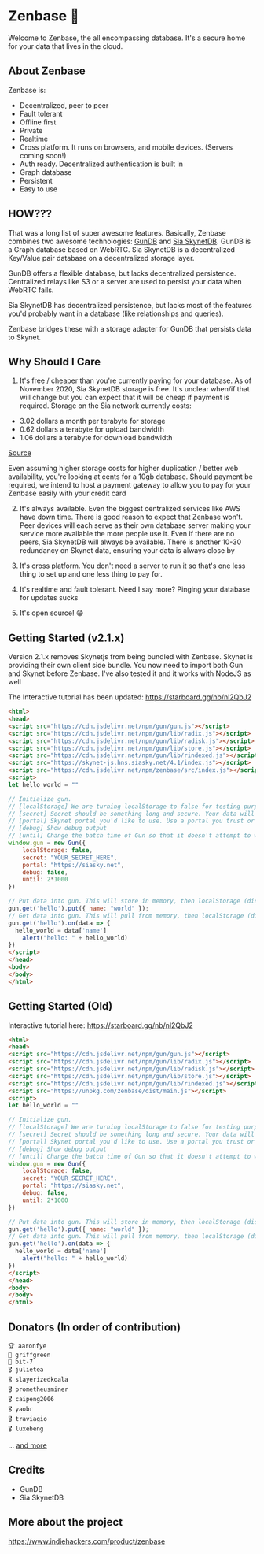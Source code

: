 # Zenbase 🎍
Welcome to Zenbase, the all encompassing database. It's a secure home for your data that lives in the cloud. 
## About Zenbase
Zenbase is: 
* Decentralized, peer to peer
* Fault tolerant
* Offline first
* Private
* Realtime
* Cross platform. It runs on browsers, and mobile devices. (Servers coming soon!)
* Auth ready. Decentralized authentication is built in
* Graph database
* Persistent
* Easy to use

## HOW???
That was a long list of super awesome features. Basically, Zenbase combines two awesome technologies: [GunDB]("https://gun.eco/") and [Sia SkynetDB]("https://siasky.net/"). GunDB is a Graph database based on WebRTC. Sia SkynetDB is a decentralized Key/Value pair database on a decentralized storage layer. 

GunDB offers a flexible database, but lacks decentralized persistence. Centralized relays like S3 or a server are used to persist your data when WebRTC fails. 

Sia SkynetDB has decentralized persistence, but lacks most of the features you'd probably want in a database (like relationships and queries). 

Zenbase bridges these with a storage adapter for GunDB that persists data to Skynet. 

## Why Should I Care
1. It's free / cheaper than you're currently paying for your database. As of November 2020, Sia SkynetDB storage is free. It's unclear when/if that will change but you can expect that it will be cheap if payment is required. Storage on the Sia network currently costs:

* 3.02 dollars a month per terabyte for storage 
* 0.62 dollars a terabyte for upload bandwidth
* 1.06 dollars a terabyte for download bandwidth

[Source]("https://siastats.info/storage_pricing")

Even assuming higher storage costs for higher duplication / better web availability, you're looking at cents for a 10gb database. Should payment be required, we intend to host a payment gateway to allow you to pay for your Zenbase easily with your credit card

2. It's always available. Even the biggest centralized services like AWS have down time. There is good reason to expect that Zenbase won't. Peer devices will each serve as their own database server making your service more available the more people use it. Even if there are no peers, Sia SkynetDB will always be available. There is another 10-30 redundancy on Skynet data, ensuring your data is always close by

3. It's cross platform. You don't need a server to run it so that's one less thing to set up and one less thing to pay for. 

4. It's realtime and fault tolerant. Need I say more? Pinging your database for updates sucks  

5. It's open source! 😁

## Getting Started (v2.1.x)
Version 2.1.x removes Skynetjs from being bundled with Zenbase. Skynet is providing their own client side bundle. You now need to import both Gun and Skynet before Zenbase. I've also tested it and it works with NodeJS as well

The Interactive tutorial has been updated: https://starboard.gg/nb/nl2QbJ2

```HTML
<html>
<head>
<script src="https://cdn.jsdelivr.net/npm/gun/gun.js"></script>
<script src="https://cdn.jsdelivr.net/npm/gun/lib/radix.js"></script>
<script src="https://cdn.jsdelivr.net/npm/gun/lib/radisk.js"></script>
<script src="https://cdn.jsdelivr.net/npm/gun/lib/store.js"></script>
<script src="https://cdn.jsdelivr.net/npm/gun/lib/rindexed.js"></script>
<script src="https://skynet-js.hns.siasky.net/4.1/index.js"></script>
<script src="https://cdn.jsdelivr.net/npm/zenbase/src/index.js"></script>
<script>
let hello_world = ""

// Initialize gun.
// [localStorage] We are turning localStorage to false for testing purposes. Generally, you'd want that to be true
// [secret] Secret should be something long and secure. Your data will be saved to Skynet using that secret
// [portal] Skynet portal you'd like to use. Use a portal you trust or run your own. They could potentially manipulate your data (although I don't see why) 
// [debug] Show debug output
// [until] Change the batch time of Gun so that it doesn't attempt to write to storage too quickly
window.gun = new Gun({
    localStorage: false,
    secret: "YOUR_SECRET_HERE",
    portal: "https://siasky.net",
    debug: false,
    until: 2*1000
})

// Put data into gun. This will store in memory, then localStorage (disabled), then Skynet
gun.get('hello').put({ name: "world" });
// Get data into gun. This will pull from memory, then localStorage (disabled), then Skynet
gun.get('hello').on(data => { 
  hello_world = data['name']
	alert("hello: " + hello_world)
})
</script>
</head>
<body>
</body>
</html>
```

## Getting Started (Old)

Interactive tutorial here: https://starboard.gg/nb/nl2QbJ2

```HTML
<html>
<head>
<script src="https://cdn.jsdelivr.net/npm/gun/gun.js"></script>
<script src="https://cdn.jsdelivr.net/npm/gun/lib/radix.js"></script>
<script src="https://cdn.jsdelivr.net/npm/gun/lib/radisk.js"></script>
<script src="https://cdn.jsdelivr.net/npm/gun/lib/store.js"></script>
<script src="https://cdn.jsdelivr.net/npm/gun/lib/rindexed.js"></script>
<script src="https://unpkg.com/zenbase/dist/main.js"></script>
<script>
let hello_world = ""

// Initialize gun.
// [localStorage] We are turning localStorage to false for testing purposes. Generally, you'd want that to be true
// [secret] Secret should be something long and secure. Your data will be saved to Skynet using that secret
// [portal] Skynet portal you'd like to use. Use a portal you trust or run your own. They could potentially manipulate your data (although I don't see why) 
// [debug] Show debug output
// [until] Change the batch time of Gun so that it doesn't attempt to write to storage too quickly
window.gun = new Gun({
    localStorage: false,
    secret: "YOUR_SECRET_HERE",
    portal: "https://siasky.net",
    debug: false,
    until: 2*1000
})

// Put data into gun. This will store in memory, then localStorage (disabled), then Skynet
gun.get('hello').put({ name: "world" });
// Get data into gun. This will pull from memory, then localStorage (disabled), then Skynet
gun.get('hello').on(data => { 
  hello_world = data['name']
	alert("hello: " + hello_world)
})
</script>
</head>
<body>
</body>
</html>
```
## Donators (In order of contribution)
```
🏆 aaronfye
🥈 griffgreen
🥉 bit-7
🎖 julietea
🎖 slayerizedkoala
🎖 prometheusminer
🎖 caipeng2006
🎖 yaobr
🎖 traviagio
🎖 luxebeng
```
 ... [and more](https://gitcoin.co/grants/1629/zenbase)


## Credits
* GunDB
* Sia SkynetDB

## More about the project

https://www.indiehackers.com/product/zenbase
